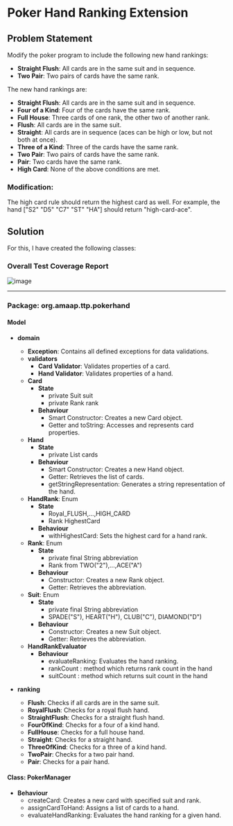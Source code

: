 # Poker Hand Ranking Extension

## Problem Statement

Modify the poker program to include the following new hand rankings:

- **Straight Flush**: All cards are in the same suit and in sequence.
- **Two Pair**: Two pairs of cards have the same rank.

The new hand rankings are:

- **Straight Flush**: All cards are in the same suit and in sequence.
- **Four of a Kind**: Four of the cards have the same rank.
- **Full House**: Three cards of one rank, the other two of another rank.
- **Flush**: All cards are in the same suit.
- **Straight**: All cards are in sequence (aces can be high or low, but not both at once).
- **Three of a Kind**: Three of the cards have the same rank.
- **Two Pair**: Two pairs of cards have the same rank.
- **Pair**: Two cards have the same rank.
- **High Card**: None of the above conditions are met.

### Modification:

The high card rule should return the highest card as well. For example, the hand ["S2" "D5" "C7" "ST" "HA"] should return "high-card-ace".

## Solution

For this, I have created the following classes:

### Overall Test Coverage Report
![image](https://github.com/amey1302/Poker-Hand-Ranking/assets/114746925/d610d64e-8724-492c-a5a3-4c08ed1f05ca)



---

### Package: org.amaap.ttp.pokerhand

#### Model

- **domain**
  - **Exception**: Contains all defined exceptions for data validations.
  - **validators**
    - **Card Validator**: Validates properties of a card.
    - **Hand Validator**: Validates properties of a hand.
  - **Card**
    - **State**
      - private Suit suit
      - private Rank rank
    - **Behaviour**
      - Smart Constructor: Creates a new Card object.
      - Getter and toString: Accesses and represents card properties.
  - **Hand**
    - **State**
      - private List<Card> cards
    - **Behaviour**
      - Smart Constructor: Creates a new Hand object.
      - Getter: Retrieves the list of cards.
      - getStringRepresentation: Generates a string representation of the hand.
  - **HandRank**: Enum
    - **State**
      - Royal_FLUSH,...,HIGH_CARD
      - Rank HighestCard
    - **Behaviour**
      - withHighestCard: Sets the highest card for a hand rank.
  - **Rank**: Enum
    - **State**
      - private final String abbreviation
      - Rank from TWO("2"),...,ACE("A")
    - **Behaviour**
      - Constructor: Creates a new Rank object.
      - Getter: Retrieves the abbreviation.
  - **Suit**: Enum
    - **State**
      - private final String abbreviation
      - SPADE("S"), HEART("H"), CLUB("C"), DIAMOND("D")
    - **Behaviour**
      - Constructor: Creates a new Suit object.
      - Getter: Retrieves the abbreviation.
  - **HandRankEvaluator**
    - **Behaviour**
      - evaluateRanking: Evaluates the hand ranking.
      - rankCount : method which returns rank count in the hand
      - suitCount : method which returns suit count in the hand

- **ranking**
  - **Flush**: Checks if all cards are in the same suit.
  - **RoyalFlush**: Checks for a royal flush hand.
  - **StraightFlush**: Checks for a straight flush hand.
  - **FourOfKind**: Checks for a four of a kind hand.
  - **FullHouse**: Checks for a full house hand.
  - **Straight**: Checks for a straight hand.
  - **ThreeOfKind**: Checks for a three of a kind hand.
  - **TwoPair**: Checks for a two pair hand.
  - **Pair**: Checks for a pair hand.
#### Class: PokerManager
- **Behaviour**
  - createCard: Creates a new card with specified suit and rank.
  - assignCardToHand: Assigns a list of cards to a hand.
  - evaluateHandRanking: Evaluates the hand ranking for a given hand.

